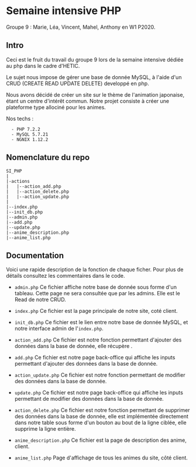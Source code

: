 # Semaine intensive PHP
  Groupe 9 : Marie, Léa, Vincent, Mahel, Anthony en W1 P2020.


## Intro

  Ceci est le fruit du travail du groupe 9 lors de la semaine intensive dédiée au php dans le cadre d'HETIC.

  Le sujet nous impose de gérer une base de donnée MySQL, à l'aide d'un CRUD (CREATE READ UPDATE DELETE) developpé en php.

  Nous avons décidé de créer un site sur le thème de l'animation japonaise, étant un centre d'intérêt commun. Notre projet consiste à créer une plateforme type allociné pour les animes.

  Nos techs :

      - PHP 7.2.2
      - MySQL 5.7.21
      - NGNIX 1.12.2


## Nomenclature du repo

  ```
  SI_PHP
  |
  |-actions
  |   |--action_add.php
  |   |--action_delete.php
  |   |--action_update.php
  |
  |--index.php
  |--init_db.php
  |--admin.php
  |--add.php
  |--update.php
  |--anime_description.php
  |--anime_list.php
  ```


## Documentation

  Voici une rapide description de la fonction de chaque ficher. Pour plus de détails consultez les commentaires dans le code.

  - ```admin.php```
      Ce fichier affiche notre base de donnée sous forme d'un tableau. Cette page ne sera consultée que par les admins. Elle est le Read de notre CRUD.

  - ```index.php```
      Ce fichier est la page principale de notre site, coté client.

  - ```init_db.php```
      Ce fichier est le lien entre notre base de donnée MySQL, et notre interface admin de l'```index.php```.

  - ```action_add.php```
      Ce fichier est notre fonction permettant d'ajouter des données dans la base de donnée, elle récupère .

  - ```add.php```
      Ce fichier est notre page back-office qui affiche les inputs permettant d'ajouter des données dans la base de donnée.

  - ```action_update.php```
      Ce fichier est notre fonction permettant de modifier des données dans la base de donnée.

  - ```update.php```
      Ce fichier est notre page back-office qui affiche les inputs permettant de modifier des données dans la base de donnée.

  - ```action_delete.php```
      Ce fichier est notre fonction permettant de supprimer des données dans la base de donnée, elle est implémentée directement dans notre table sous forme d'un bouton au bout de la ligne ciblée, elle supprime la ligne entière.

  - ```anime_description.php```
      Ce fichier est la page de description des anime, client.

  - ```anime_list.php```
      Page d'affichage de tous les animes du site, côté client.